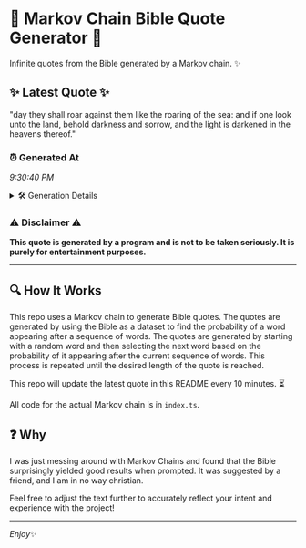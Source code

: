 # 📖 Markov Chain Bible Quote Generator 📖

Infinite quotes from the Bible generated by a Markov chain. ✨

## ✨ Latest Quote ✨
"day they shall roar against them like the roaring of the sea: and if one look unto the land, behold darkness and sorrow, and the light is darkened in the heavens thereof."

### ⏰ Generated At
*9:30:40 PM*

<details>
    <summary>🛠️ Generation Details</summary>
    <p>
        <strong>🌱 Seed:</strong> day<br>
        <strong>🔄 Iterations:</strong> 31<br>
        <strong>📜 Context History:</strong><br>[ day ]: they<br>[ day, they ]: shall<br>[ day, they, shall ]: roar<br>[ day, they, shall, roar ]: against<br>[ day, they, shall, roar, against ]: them<br>[ day, they, shall, roar, against, them ]: like<br>[ they, shall, roar, against, them, like ]: the<br>[ shall, roar, against, them, like, the ]: roaring<br>[ roar, against, them, like, the, roaring ]: of<br>[ against, them, like, the, roaring, of ]: the<br>[ them, like, the, roaring, of, the ]: sea:<br>[ like, the, roaring, of, the, sea: ]: and<br>[ the, roaring, of, the, sea:, and ]: if<br>[ roaring, of, the, sea:, and, if ]: one<br>[ of, the, sea:, and, if, one ]: look<br>[ the, sea:, and, if, one, look ]: unto<br>[ sea:, and, if, one, look, unto ]: the<br>[ and, if, one, look, unto, the ]: land,<br>[ if, one, look, unto, the, land, ]: behold<br>[ one, look, unto, the, land,, behold ]: darkness<br>[ look, unto, the, land,, behold, darkness ]: and<br>[ unto, the, land,, behold, darkness, and ]: sorrow,<br>[ the, land,, behold, darkness, and, sorrow, ]: and<br>[ land,, behold, darkness, and, sorrow,, and ]: the<br>[ behold, darkness, and, sorrow,, and, the ]: light<br>[ darkness, and, sorrow,, and, the, light ]: is<br>[ and, sorrow,, and, the, light, is ]: darkened<br>[ sorrow,, and, the, light, is, darkened ]: in<br>[ and, the, light, is, darkened, in ]: the<br>[ the, light, is, darkened, in, the ]: heavens<br>[ light, is, darkened, in, the, heavens ]: thereof.<br>
    </p>
</details>

### ⚠️ Disclaimer ⚠️
**This quote is generated by a program and is not to be taken seriously. It is purely for entertainment purposes.**

---

## 🔍 How It Works

This repo uses a Markov chain to generate Bible quotes. The quotes are generated by using the Bible as a dataset to find the probability of a word appearing after a sequence of words. The quotes are generated by starting with a random word and then selecting the next word based on the probability of it appearing after the current sequence of words. This process is repeated until the desired length of the quote is reached.

This repo will update the latest quote in this README every 10 minutes. ⏳

All code for the actual Markov chain is in `index.ts`.

## ❓ Why

I was just messing around with Markov Chains and found that the Bible surprisingly yielded good results when prompted. 
It was suggested by a friend, and I am in no way christian.

Feel free to adjust the text further to accurately reflect your intent and experience with the project!

---

*Enjoy*✨
